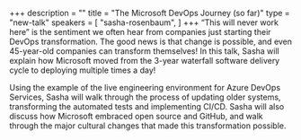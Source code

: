 +++
description = ""
title = "The Microsoft DevOps Journey (so far)"
type = "new-talk"
speakers = [
        "sasha-rosenbaum",
]
+++
“This will never work here” is the sentiment we often hear from companies just starting their DevOps transformation. The good news is that change is possible, and even 45-year-old companies can transform themselves! In this talk, Sasha will explain how Microsoft moved from the 3-year waterfall software delivery cycle to deploying multiple times a day!
 
Using the example of the live engineering environment for Azure DevOps Services, Sasha will walk through the process of updating older systems, transforming the automated tests and implementing CI/CD. Sasha will also discuss how Microsoft embraced open source and GitHub, and walk through the major cultural changes that made this transformation possible.